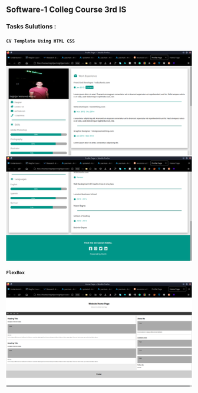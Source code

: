 ## Software-1 Colleg Course 3rd IS

### Tasks Sulutions : <br/>

#### `CV Template Using HTML CSS`

<img src="CVTempleteUsingHTMLCSS/cvTemplete1.png" alt="ScreenShot" width="600"/>
<img src="CVTempleteUsingHTMLCSS/cvTemplete2.png" alt="ScreenShot" width="600"/>

<br/>

#### `FlexBox`

<img src="FlexBox/flexBox.png" alt="ScreenShot" width="600"/>
